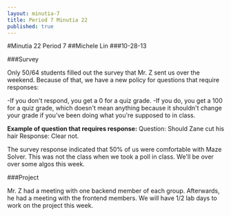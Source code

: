 ```yaml
---
layout: minutia-7
title: Period 7 Minutia 22
published: true
---
```


#Minutia 22 Period 7 
##Michele Lin
###10-28-13

###Survey

Only 50/64 students filled out the survey that Mr. Z sent us over the weekend. Because of that, we have a new policy for questions that require responses:

-If you don't respond, you get a 0 for a quiz grade.
-If you do, you get a 100 for a quiz grade, which doesn't mean anything because it shouldn't change your grade if you've been doing what you're supposed to in class.
 
__Example of question that requires response:__
Question: Should Zane cut his hair
Response: Clear not.

The survey response indicated that 50% of us were comfortable with Maze Solver. This was not the class when we took a poll in class. We'll be over over some algos this week.

###Project

Mr. Z had a meeting with one backend member of each group. Afterwards, he had a meeting with the frontend members. We will have 1/2 lab days to work on the project this week.